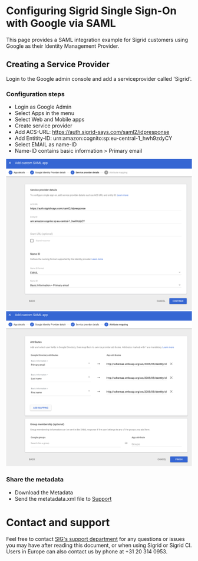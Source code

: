 Configuring Sigrid Single Sign-On with Google via SAML
===============================================

This page provides a SAML integration example for Sigrid customers using Google as their Identity Management Provider.

## Creating a Service Provider

Login to the Google admin console and add a serviceprovider called 'Sigrid'.

### Configuration steps

- Login as Google Admin
- Select Apps in the menu
- Select Web and Mobile apps
- Create service provider
- Add ACS-URL: https://auth.sigrid-says.com/saml2/idpresponse
- Add Entitity-ID: urn:amazon:cognito:sp:eu-central-1_hwh9zdyCY
- Select EMAIL as name-ID
- Name-ID contains basic information > Primary email

<img src="../images/google-saml-1.png" width="600" /><br />
<img src="../images/google-saml-2.png" width="600" /><br />

### Share the metadata

- Download the Metadata
- Send the metatadata.xml file to [Support](mailto:support@softwareimprovementgroup.com)


# Contact and support
Feel free to contact [SIG's support department](mailto:support@softwareimprovementgroup.com) for any questions or issues you may have after reading this document, or when using Sigrid or Sigrid CI. Users in Europe can also contact us by phone at +31 20 314 0953.
